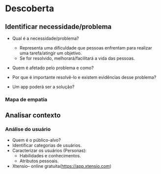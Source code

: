 # Descoberta

## Identificar necessidade/problema

- Qual é a necessidade/problema?
  - Representa uma dificuldade que pessoas enfrentam para realizar uma tarefa/atingir um objetivo.
  - Se for resolvido, melhorará/facilitará a vida das pessoas.

- Quem é afetado pelo problema e como?
- Por que é importante resolvê-lo e existem evidências desse problema?
- Um app poderá ser a solução?

### Mapa de empatia

## Analisar contexto

### Análise do usuário

- Quem é o público-alvo?
- Identificar categorias de usuários.
- Caracterizar os usuários (Personas):
  - Habilidades e conhecimentos.
  - Atributos pessoais.
- Xtensio– online gratuita(https://app.xtensio.com)